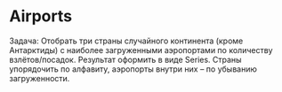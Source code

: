 # Airports

Задача:
Отобрать три страны случайного континента (кроме Антарктиды) с наиболее загруженными аэропортами по количеству взлётов/посадок. Результат оформить в виде Series. Страны упорядочить по алфавиту, аэропорты внутри них – по убыванию загруженности. 
